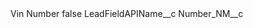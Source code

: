 <?xml version="1.0" encoding="UTF-8"?>
<CustomMetadata xmlns="http://soap.sforce.com/2006/04/metadata" xmlns:xsi="http://www.w3.org/2001/XMLSchema-instance" xmlns:xsd="http://www.w3.org/2001/XMLSchema">
    <label>Vin Number</label>
    <protected>false</protected>
    <values>
        <field>LeadFieldAPIName__c</field>
        <value xsi:type="xsd:string">Number_NM__c</value>
    </values>
</CustomMetadata>
